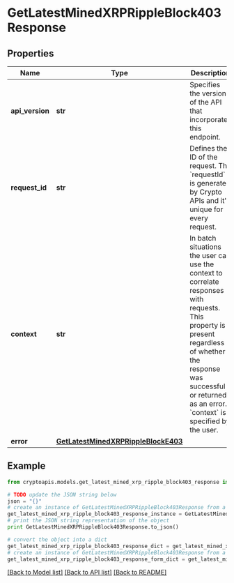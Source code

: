 # GetLatestMinedXRPRippleBlock403Response


## Properties
Name | Type | Description | Notes
------------ | ------------- | ------------- | -------------
**api_version** | **str** | Specifies the version of the API that incorporates this endpoint. | 
**request_id** | **str** | Defines the ID of the request. The &#x60;requestId&#x60; is generated by Crypto APIs and it&#39;s unique for every request. | 
**context** | **str** | In batch situations the user can use the context to correlate responses with requests. This property is present regardless of whether the response was successful or returned as an error. &#x60;context&#x60; is specified by the user. | [optional] 
**error** | [**GetLatestMinedXRPRippleBlockE403**](GetLatestMinedXRPRippleBlockE403.md) |  | 

## Example

```python
from cryptoapis.models.get_latest_mined_xrp_ripple_block403_response import GetLatestMinedXRPRippleBlock403Response

# TODO update the JSON string below
json = "{}"
# create an instance of GetLatestMinedXRPRippleBlock403Response from a JSON string
get_latest_mined_xrp_ripple_block403_response_instance = GetLatestMinedXRPRippleBlock403Response.from_json(json)
# print the JSON string representation of the object
print GetLatestMinedXRPRippleBlock403Response.to_json()

# convert the object into a dict
get_latest_mined_xrp_ripple_block403_response_dict = get_latest_mined_xrp_ripple_block403_response_instance.to_dict()
# create an instance of GetLatestMinedXRPRippleBlock403Response from a dict
get_latest_mined_xrp_ripple_block403_response_form_dict = get_latest_mined_xrp_ripple_block403_response.from_dict(get_latest_mined_xrp_ripple_block403_response_dict)
```
[[Back to Model list]](../README.md#documentation-for-models) [[Back to API list]](../README.md#documentation-for-api-endpoints) [[Back to README]](../README.md)


